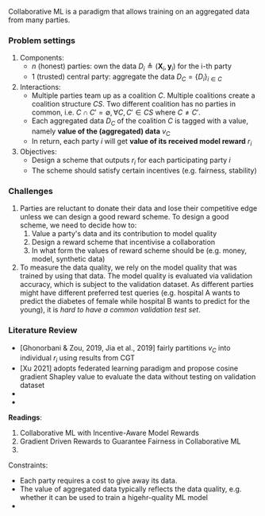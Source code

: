 Collaborative ML is a paradigm that allows training on an aggregated data from many parties.

### Problem settings
1. Components:
	- $n$ (honest) parties: own the data $D_i \triangleq (\boldsymbol{X}_i, \boldsymbol{y}_i)$ for the i-th party 
	- 1 (trusted) central party: aggregate the data $D_C = \{D_i\}_{i \in C}$ 
2. Interactions:
	- Multiple parties team up as a coalition $C$. Multiple coalitions create a coalition structure $CS$. Two different coalition has no parties in common, i.e. $C \cap C' = \emptyset, \forall C, C' \in CS \text{ where } C \neq C'$. 
	- Each aggregated data $D_C$ of the coalition $C$ is tagged with a value, namely **value of the (aggregated) data** $v_C$ 
	- In return, each party $i$ will get **value of its received model reward** $r_i$
3. Objectives:
	- Design a scheme that outputs $r_i$ for each participating party $i$
	- The scheme should satisfy certain incentives (e.g. fairness, stability)

### Challenges
1. Parties are reluctant to donate their data and lose their competitive edge unless we can design a good reward scheme. To design a good scheme, we need to decide how to:
	1. Value a party's data and its contribution to model quality
	2. Design a reward scheme that incentivise a collaboration
	3. In what form the values of reward scheme should be (e.g. money, model, synthetic data)
2. To measure the data quality, we rely on the model quality that was trained by using that data. The model quality is evaluated via validation accuracy, which is subject to the validation dataset. As different parties might have different preferred test queries (e.g. hospital A wants to predict the diabetes of female while hospital B wants to predict for the young), it is *hard to have a common validation test set*.

### Literature Review
- [Ghonorbani & Zou, 2019, Jia et al., 2019] fairly partitions $v_C$ into individual $r_i$ using results from CGT
- [Xu 2021] adopts federated learning paradigm and propose cosine gradient Shapley value to evaluate the data without testing on validation dataset
- 
- 

**Readings**:
1. Collaborative ML with Incentive-Aware Model Rewards
2. Gradient Driven Rewards to Guarantee Fairness in Collaborative ML
3. 

Constraints:
- Each party requires a cost to give away its data.
- The value of aggregated data typically reflects the data quality, e.g. whether it can be used to train a higehr-quality ML model
- 


